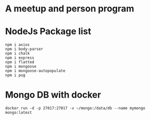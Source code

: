  # A meetup and person program

 # NodeJs Package list

 ```
 npm i axios
 npm i body-parser 
 npm i chalk 
 npm i express 
 npm i flatted 
 npm i mongoose 
 npm i mongoose-autopopulate
 npm i pug 
 ```

 # Mongo DB with docker

 ``` docker run -d -p 27017:27017 -v ~/mongo:/data/db --name mymongo mongo:latest ```
